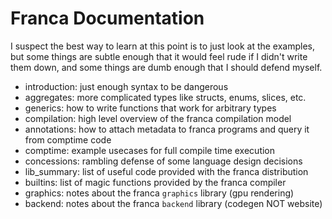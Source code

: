 # Franca Documentation

I suspect the best way to learn at this point is to just look at the examples, 
but some things are subtle enough that it would feel rude if I didn't write them down, 
and some things are dumb enough that I should defend myself. 

- introduction: just enough syntax to be dangerous 
- aggregates: more complicated types like structs, enums, slices, etc. 
- generics: how to write functions that work for arbitrary types
- compilation: high level overview of the franca compilation model
- annotations: how to attach metadata to franca programs and query it from comptime code
- comptime: example usecases for full compile time execution
- concessions: rambling defense of some language design decisions
- lib_summary: list of useful code provided with the franca distribution 
- builtins: list of magic functions provided by the franca compiler 
- graphics: notes about the franca `graphics` library (gpu rendering)
- backend: notes about the franca `backend` library (codegen NOT website) 
